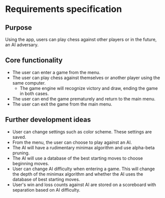 # Requirements specification
## Purpose
Using the app, users can play chess against other players or in the future, an AI adversary.

## Core functionality
- The user can enter a game from the menu.
- The user can play chess against themselves or another player using the same computer.
  - The game engine will recognize victory and draw, ending the game in both cases.
- The user can end the game prematurely and return to the main menu.
- The user can exit the game from the main menu.

## Further development ideas
- User can change settings such as color scheme. These settings are saved.
- From the menu, the user can choose to play against an AI.
- The AI will have a rudimentary minimax algorithm and use alpha-beta pruning.
- The AI will use a database of the best starting moves to choose beginning moves.
- User can change AI difficulty when entering a game. This will change the depth of the minimax algorithm and whether the AI uses the database of best starting moves.
- User's win and loss counts against AI are stored on a scoreboard with separation based on AI difficulty.